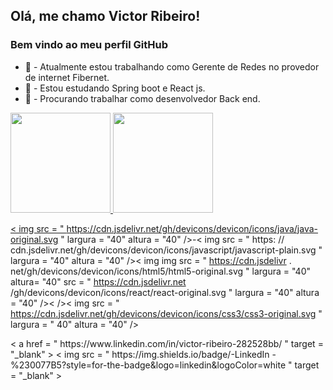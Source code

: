 ## Olá, me chamo Victor Ribeiro! 
### Bem vindo ao meu perfil GitHub



- 🔭 - Atualmente estou trabalhando como Gerente de Redes no provedor de internet Fibernet.
- 🌱 - Estou estudando Spring boot e React js.
- 👯 - Procurando trabalhar como desenvolvedor Back end.


<div>
<a href="https://https://github.com/victtorribeiro">
<img height="160em" src="https://github-readme-stats.vercel.app/api?username=victtorribeiro&show_icons=true&theme=dracula&include_all_commits=true&count_private=true" />
<img height="160em" src="https://github-readme-stats.vercel.app/api/top-langs/?username=victtorribeiro&layout=compact&langs_count=7&theme=dracula"  />
</div>

<  img   src = " https://cdn.jsdelivr.net/gh/devicons/devicon/icons/java/java-original.svg "   largura = "40"   altura = "40"  />-<  img   src = " https: // cdn.jsdelivr.net/gh/devicons/devicon/icons/javascript/javascript-plain.svg "   largura = "40"   altura = "40"   /><  img   img  src = " https://cdn.jsdelivr . net/gh/devicons/devicon/icons/html5/html5-original.svg " largura = "40" altura= "40" src = " https://cdn.jsdelivr.net /gh/devicons/devicon/icons/react/react-original.svg "   largura = "40"  altura = "40"   /><     /><  img   src = " https://cdn.jsdelivr.net/gh/devicons/devicon/icons/css3/css3-original.svg " largura   = " 40"   altura = "40"   />


<div>
<  a   href = " https://www.linkedin.com/in/victor-ribeiro-282528bb/ "   target = "_blank"  >  <  img   src = " https://img.shields.io/badge/-LinkedIn -%230077B5?style=for-the-badge&logo=linkedin&logoColor=white "   target = "_blank"  ></  a  >   
</div>
